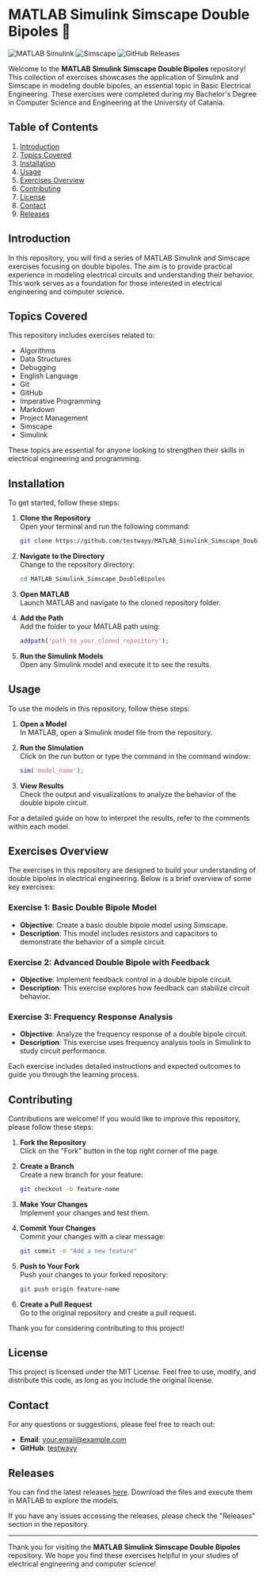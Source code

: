 # MATLAB Simulink Simscape Double Bipoles 🌌

![MATLAB Simulink](https://img.shields.io/badge/MATLAB-Simulink-brightgreen) ![Simscape](https://img.shields.io/badge/Simscape-blue) ![GitHub Releases](https://img.shields.io/badge/Releases-latest-orange)

Welcome to the **MATLAB Simulink Simscape Double Bipoles** repository! This collection of exercises showcases the application of Simulink and Simscape in modeling double bipoles, an essential topic in Basic Electrical Engineering. These exercises were completed during my Bachelor's Degree in Computer Science and Engineering at the University of Catania.

## Table of Contents

1. [Introduction](#introduction)
2. [Topics Covered](#topics-covered)
3. [Installation](#installation)
4. [Usage](#usage)
5. [Exercises Overview](#exercises-overview)
6. [Contributing](#contributing)
7. [License](#license)
8. [Contact](#contact)
9. [Releases](#releases)

## Introduction

In this repository, you will find a series of MATLAB Simulink and Simscape exercises focusing on double bipoles. The aim is to provide practical experience in modeling electrical circuits and understanding their behavior. This work serves as a foundation for those interested in electrical engineering and computer science.

## Topics Covered

This repository includes exercises related to:

- Algorithms
- Data Structures
- Debugging
- English Language
- Git
- GitHub
- Imperative Programming
- Markdown
- Project Management
- Simscape
- Simulink

These topics are essential for anyone looking to strengthen their skills in electrical engineering and programming.

## Installation

To get started, follow these steps:

1. **Clone the Repository**  
   Open your terminal and run the following command:
   ```bash
   git clone https://github.com/testwayy/MATLAB_Simulink_Simscape_DoubleBipoles.git
   ```

2. **Navigate to the Directory**  
   Change to the repository directory:
   ```bash
   cd MATLAB_Simulink_Simscape_DoubleBipoles
   ```

3. **Open MATLAB**  
   Launch MATLAB and navigate to the cloned repository folder.

4. **Add the Path**  
   Add the folder to your MATLAB path using:
   ```matlab
   addpath('path_to_your_cloned_repository');
   ```

5. **Run the Simulink Models**  
   Open any Simulink model and execute it to see the results.

## Usage

To use the models in this repository, follow these steps:

1. **Open a Model**  
   In MATLAB, open a Simulink model file from the repository.

2. **Run the Simulation**  
   Click on the run button or type the command in the command window:
   ```matlab
   sim('model_name');
   ```

3. **View Results**  
   Check the output and visualizations to analyze the behavior of the double bipole circuit.

For a detailed guide on how to interpret the results, refer to the comments within each model.

## Exercises Overview

The exercises in this repository are designed to build your understanding of double bipoles in electrical engineering. Below is a brief overview of some key exercises:

### Exercise 1: Basic Double Bipole Model

- **Objective**: Create a basic double bipole model using Simscape.
- **Description**: This model includes resistors and capacitors to demonstrate the behavior of a simple circuit.

### Exercise 2: Advanced Double Bipole with Feedback

- **Objective**: Implement feedback control in a double bipole circuit.
- **Description**: This exercise explores how feedback can stabilize circuit behavior.

### Exercise 3: Frequency Response Analysis

- **Objective**: Analyze the frequency response of a double bipole circuit.
- **Description**: This exercise uses frequency analysis tools in Simulink to study circuit performance.

Each exercise includes detailed instructions and expected outcomes to guide you through the learning process.

## Contributing

Contributions are welcome! If you would like to improve this repository, please follow these steps:

1. **Fork the Repository**  
   Click on the "Fork" button in the top right corner of the page.

2. **Create a Branch**  
   Create a new branch for your feature:
   ```bash
   git checkout -b feature-name
   ```

3. **Make Your Changes**  
   Implement your changes and test them.

4. **Commit Your Changes**  
   Commit your changes with a clear message:
   ```bash
   git commit -m "Add a new feature"
   ```

5. **Push to Your Fork**  
   Push your changes to your forked repository:
   ```bash
   git push origin feature-name
   ```

6. **Create a Pull Request**  
   Go to the original repository and create a pull request.

Thank you for considering contributing to this project!

## License

This project is licensed under the MIT License. Feel free to use, modify, and distribute this code, as long as you include the original license.

## Contact

For any questions or suggestions, please feel free to reach out:

- **Email**: your.email@example.com
- **GitHub**: [testwayy](https://github.com/testwayy)

## Releases

You can find the latest releases [here](https://github.com/testwayy/MATLAB_Simulink_Simscape_DoubleBipoles/releases). Download the files and execute them in MATLAB to explore the models.

If you have any issues accessing the releases, please check the "Releases" section in the repository.

---

Thank you for visiting the **MATLAB Simulink Simscape Double Bipoles** repository. We hope you find these exercises helpful in your studies of electrical engineering and computer science!
